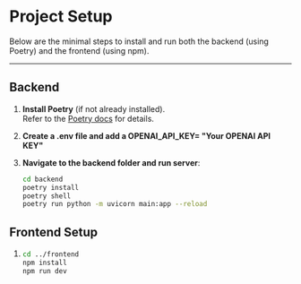 # Project Setup

Below are the minimal steps to install and run both the backend (using Poetry) and the frontend (using npm).

---

## Backend

1. **Install Poetry** (if not already installed).  
   Refer to the [Poetry docs](https://python-poetry.org/docs/#installation) for details.

2. **Create a .env file and add a OPENAI_API_KEY= "Your OPENAI API KEY"**

3. **Navigate to the backend folder and run server**:
   ```bash
   cd backend
   poetry install
   poetry shell
   poetry run python -m uvicorn main:app --reload


## Frontend Setup
1.  ```bash
    cd ../frontend
    npm install
    npm run dev
